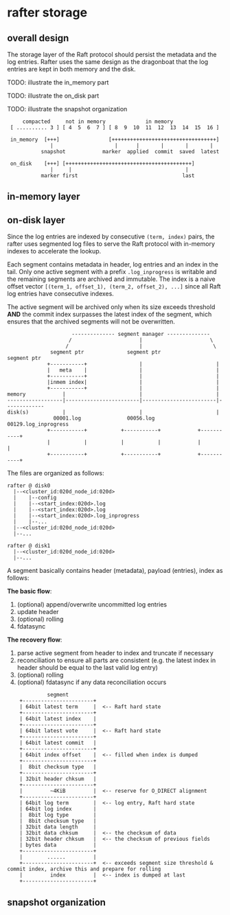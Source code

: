 # rafter storage

## overall design

The storage layer of the Raft protocol should persist the metadata and the log entries. Rafter uses the same design as the dragonboat that the log entries are kept in both memory and the disk.

TODO: illustrate the in_memory part

TODO: illustrate the on_disk part

TODO: illustrate the snapshot organization

```text
     compacted     not in memory             in memory
 [ .......... 3 ] [ 4  5  6  7 ] [ 8  9  10  11  12  13  14  15  16 ]

 in_memory  [+++]                [++++++++++++++++++++++++++++++++++]
              |                    |      |       |       |       |
           snapshot            marker  applied  commit  saved  latest

 on_disk    [+++] [+++++++++++++++++++++++++++++++++++++++++]
              |     |                                     |
           marker first                                  last
```


## in-memory layer

## on-disk layer

Since the log entries are indexed by consecutive `(term, index)` pairs, the rafter uses segmented log files to serve the Raft protocol with in-memory indexes to accelerate the lookup.

Each segment contains metadata in header, log entries and an index in the tail. Only one active segment with a prefix `.log_inprogress` is writable and the remaining segments are archived and immutable. The index is a naive offset vector `[(term_1, offset_1), (term_2, offset_2), ...]` since all Raft log entries have consecutive indexes.

The active segment will be archived only when its size exceeds threshold **AND** the commit index surpasses the latest index of the segment, which ensures that the archived segments will not be overwritten. 

```text
                     -------------- segment manager --------------
                    /                      |                      \             
                   /                       |                       \
              segment ptr              segment ptr              segment ptr
             +-----------+                 |                        | 
             |   meta    |                 |                        |
             +-----------+                 |                        |
             |inmem index|                 |                        |
             +-----------+                 |                        |
memory            |                        |                        |
------------------|------------------------|------------------------|-------------
disk(s)           |                        |                        |
               00001.log               00056.log           00129.log_inprogress
             +-----------+           +-----------+            +-----------+
             |           |           |           |            |           |
             +-----------+           +-----------+            +-----------+
```

The files are organized as follows:

```text
rafter @ disk0
  |--<cluster_id:020d_node_id:020d>
  |    |--config
  |    |--<start_index:020d>.log
  |    |--<start_index:020d>.log
  |    |--<start_index:020d>.log_inprogress
  |    |--...
  |--<cluster_id:020d_node_id:020d>
  |--...

rafter @ disk1
  |--<cluster_id:020d_node_id:020d>
  |--...
```

A segment basically contains header (metadata), payload (entries), index as follows:

**The basic flow**: 

1. (optional) append/overwrite uncommitted log entries
2. update header
3. (optional) rolling
4. fdatasync

**The recovery flow**:

1. parse active segment from header to index and truncate if necessary
2. reconciliation to ensure all parts are consistent (e.g. the latest index in header should be equal to the last valid log entry)
3. (optional) rolling
4. (optional) fdatasync if any data reconciliation occurs

```text
             segment
    +-----------------------+
    | 64bit latest term     |  <-- Raft hard state
    +-----------------------+
    | 64bit latest index    |
    +-----------------------+
    | 64bit latest vote     |  <-- Raft hard state
    +-----------------------+
    | 64bit latest commit   |
    +-----------------------+
    | 64bit index offset    |  <-- filled when index is dumped
    +-----------------------+
    |  8bit checksum type   |
    +-----------------------+
    | 32bit header chksum   |
    +-----------------------+
    |         ~4KiB         |  <-- reserve for O_DIRECT alignment
    +-----------------------+
    | 64bit log term        |  <-- log entry, Raft hard state
    | 64bit log index       |
    |  8bit log type        |
    |  8bit checksum type   |
    | 32bit data length     |
    | 32bit data chksum     |  <-- the checksum of data
    | 32bit header chksum   |  <-- the checksum of previous fields
    | bytes data            |
    +-----------------------+
    |        ......         |
    +-----------------------+  <-- exceeds segment size threshold & commit index, archive this and prepare for rolling
    |         index         |  <-- index is dumped at last
    +-----------------------+
```

## snapshot organization

